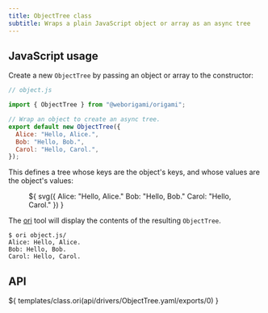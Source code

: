 ```yaml
---
title: ObjectTree class
subtitle: Wraps a plain JavaScript object or array as an async tree
---
```


## JavaScript usage

Create a new `ObjectTree` by passing an object or array to the constructor:

```js
// object.js

import { ObjectTree } from "@weborigami/origami";

// Wrap an object to create an async tree.
export default new ObjectTree({
  Alice: "Hello, Alice.",
  Bob: "Hello, Bob.",
  Carol: "Hello, Carol.",
});
```

This defines a tree whose keys are the object's keys, and whose values are the object's values:

<figure>
${ svg({
  Alice: "Hello, Alice."
  Bob: "Hello, Bob."
  Carol: "Hello, Carol."
}) }
</figure>

The [ori](/cli) tool will display the contents of the resulting `ObjectTree`.

```console
$ ori object.js/
Alice: Hello, Alice.
Bob: Hello, Bob.
Carol: Hello, Carol.
```

## API

${ templates/class.ori(api/drivers/ObjectTree.yaml/exports/0) }
